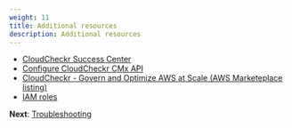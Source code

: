 ```yaml
---
weight: 11
title: Additional resources
description: Additional resources
---
```


* [CloudCheckr Success Center](https://success.cloudcheckr.com/)
* [Configure CloudCheckr CMx API](https://success.cloudcheckr.com/article/93urirlmng-cloudcheckr-cmx-api)
* [CloudCheckr - Govern and Optimize AWS at Scale (AWS Marketeplace listing)](https://aws.amazon.com/marketplace/pp/prodview-s3pimhbls2qpm)
* [IAM roles](https://docs.aws.amazon.com/IAM/latest/UserGuide/id_roles.html)

**Next**: [Troubleshooting](/troubleshooting/index.html)

